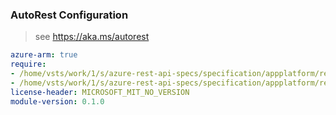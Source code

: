 ### AutoRest Configuration

> see https://aka.ms/autorest

``` yaml
azure-arm: true
require:
- /home/vsts/work/1/s/azure-rest-api-specs/specification/appplatform/resource-manager/readme.md
- /home/vsts/work/1/s/azure-rest-api-specs/specification/appplatform/resource-manager/readme.go.md
license-header: MICROSOFT_MIT_NO_VERSION
module-version: 0.1.0
```